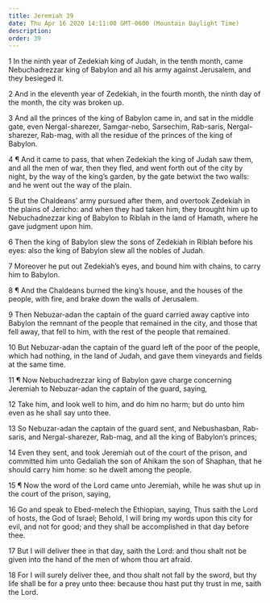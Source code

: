 ```yaml
---
title: Jeremiah 39
date: Thu Apr 16 2020 14:11:00 GMT-0600 (Mountain Daylight Time)
description: 
order: 39
---
```


<p>
  1 In the ninth year of Zedekiah king of Judah, in the tenth month, came
  Nebuchadrezzar king of Babylon and all his army against Jerusalem, and they
  besieged it.
</p>
<p>
  2 And in the eleventh year of Zedekiah, in the fourth month, the ninth day of
  the month, the city was broken up.
</p>
<p>
  3 And all the princes of the king of Babylon came in, and sat in the middle
  gate, even Nergal-sharezer, Samgar-nebo, Sarsechim, Rab-saris,
  Nergal-sharezer, Rab-mag, with all the residue of the princes of the king of
  Babylon.
</p>
<p>
  4 &#xB6; And it came to pass, that when Zedekiah the king of Judah saw them,
  and all the men of war, then they fled, and went forth out of the city by
  night, by the way of the king&#x2019;s garden, by the gate betwixt the two
  walls: and he went out the way of the plain.
</p>
<p>
  5 But the Chaldeans&#x2019; army pursued after them, and overtook Zedekiah in
  the plains of Jericho: and when they had taken him, they brought him up to
  Nebuchadnezzar king of Babylon to Riblah in the land of Hamath, where he gave
  judgment upon him.
</p>
<p>
  6 Then the king of Babylon slew the sons of Zedekiah in Riblah before his
  eyes: also the king of Babylon slew all the nobles of Judah.
</p>
<p>
  7 Moreover he put out Zedekiah&#x2019;s eyes, and bound him with chains, to
  carry him to Babylon.
</p>
<p>
  8 &#xB6; And the Chaldeans burned the king&#x2019;s house, and the houses of
  the people, with fire, and brake down the walls of Jerusalem.
</p>
<p>
  9 Then Nebuzar-adan the captain of the guard carried away captive into Babylon
  the remnant of the people that remained in the city, and those that fell away,
  that fell to him, with the rest of the people that remained.
</p>
<p>
  10 But Nebuzar-adan the captain of the guard left of the poor of the people,
  which had nothing, in the land of Judah, and gave them vineyards and fields at
  the same time.
</p>
<p>
  11 &#xB6; Now Nebuchadrezzar king of Babylon gave charge concerning Jeremiah
  to Nebuzar-adan the captain of the guard, saying,
</p>
<p>
  12 Take him, and look well to him, and do him no harm; but do unto him even as
  he shall say unto thee.
</p>
<p>
  13 So Nebuzar-adan the captain of the guard sent, and Nebushasban, Rab-saris,
  and Nergal-sharezer, Rab-mag, and all the king of Babylon&#x2019;s princes;
</p>
<p>
  14 Even they sent, and took Jeremiah out of the court of the prison, and
  committed him unto Gedaliah the son of Ahikam the son of Shaphan, that he
  should carry him home: so he dwelt among the people.
</p>
<p>
  15 &#xB6; Now the word of the Lord came unto Jeremiah, while he was shut up in
  the court of the prison, saying,
</p>
<p>
  16 Go and speak to Ebed-melech the Ethiopian, saying, Thus saith the Lord of
  hosts, the God of Israel; Behold, I will bring my words upon this city for
  evil, and not for good; and they shall be accomplished in that day before
  thee.
</p>
<p>
  17 But I will deliver thee in that day, saith the Lord: and thou shalt not be
  given into the hand of the men of whom thou art afraid.
</p>
<p>
  18 For I will surely deliver thee, and thou shalt not fall by the sword, but
  thy life shall be for a prey unto thee: because thou hast put thy trust in me,
  saith the Lord.
</p>
